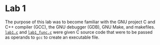 # Lab 1

The purpose of this lab was to become familiar with the GNU project C and C++
compiler (GCC), the GNU debugger (GDB), GNU Make, and makefiles.
[`lab1.c`](lab1.c) and [`lab1_func.c`](lab1_func.c) were given C source code
that were to be passed as operands to `gcc` to create an executable file.
